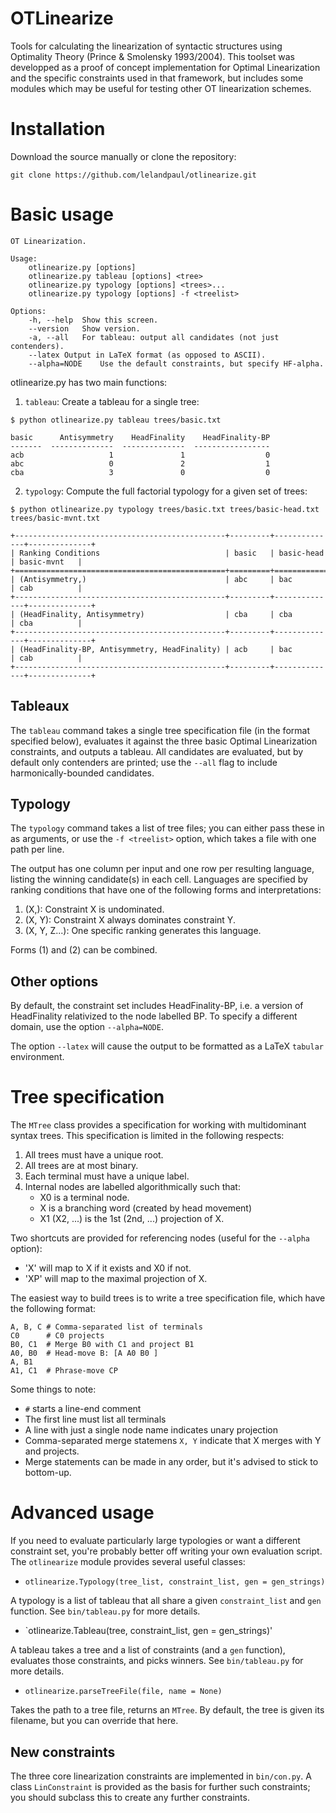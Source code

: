 # OTLinearize

Tools for calculating the linearization of syntactic structures using
Optimality Theory (Prince & Smolensky 1993/2004). This toolset was developped
as a proof of concept implementation for Optimal Linearization and the specific
constraints used in that framework, but includes some modules which may be
useful for testing other OT linearization schemes.

# Installation

Download the source manually or clone the repository:

```
git clone https://github.com/lelandpaul/otlinearize.git
```

# Basic usage

```
OT Linearization.

Usage:
    otlinearize.py [options]
    otlinearize.py tableau [options] <tree>
    otlinearize.py typology [options] <trees>...
    otlinearize.py typology [options] -f <treelist>

Options:
    -h, --help	Show this screen.
    --version	Show version.
    -a, --all	For tableau: output all candidates (not just contenders).
    --latex	Output in LaTeX format (as opposed to ASCII).
    --alpha=NODE	Use the default constraints, but specify HF-alpha.
```

otlinearize.py has two main functions:

1. `tableau`: Create a tableau for a single tree:

```
$ python otlinearize.py tableau trees/basic.txt

basic      Antisymmetry    HeadFinality    HeadFinality-BP
-------  --------------  --------------  -----------------
acb                   1               1                  0
abc                   0               2                  1
cba                   3               0                  0
```

2. `typology`: Compute the full factorial typology for a given set of trees:

```
$ python otlinearize.py typology trees/basic.txt trees/basic-head.txt trees/basic-mvnt.txt

+-----------------------------------------------+---------+--------------+--------------+
| Ranking Conditions                            | basic   | basic-head   | basic-mvnt   |
+===============================================+=========+==============+==============+
| (Antisymmetry,)                               | abc     | bac          | cab          |
+-----------------------------------------------+---------+--------------+--------------+
| (HeadFinality, Antisymmetry)                  | cba     | cba          | cba          |
+-----------------------------------------------+---------+--------------+--------------+
| (HeadFinality-BP, Antisymmetry, HeadFinality) | acb     | bac          | cab          |
+-----------------------------------------------+---------+--------------+--------------+
```


## Tableaux

The `tableau` command takes a single tree specification file (in the format
specified below), evaluates it against the three basic Optimal Linearization
constraints, and outputs a tableau. All candidates are evaluated, but by
default only contenders are printed; use the `--all` flag to include
harmonically-bounded candidates.

## Typology

The `typology` command takes a list of tree files; you can either pass these in
as arguments, or use the `-f <treelist>` option, which takes a file with one
path per line.

The output has one column per input and one row per resulting language, listing
the winning candidate(s) in each cell. Languages are specified by ranking
conditions that have one of the following forms and interpretations:

1. (X,): Constraint X is undominated.
2. (X, Y): Constraint X always dominates constraint Y.
3. (X, Y, Z...): One specific ranking generates this language.

Forms (1) and (2) can be combined. 

## Other options

By default, the constraint set includes HeadFinality-BP, i.e. a version of
HeadFinality relativized to the node labelled BP. To specify a different
domain, use the option `--alpha=NODE`.

The option `--latex` will cause the output to be formatted as a LaTeX `tabular`
environment.



# Tree specification

The `MTree` class provides a specification for working with multidominant
syntax trees. This specification is limited in the following respects:

1. All trees must have a unique root.
2. All trees are at most binary.
3. Each terminal must have a unique label.
4. Internal nodes are labelled algorithmically such that:
	- X0 is a terminal node.
	- X is a branching word (created by head movement)
	- X1 (X2, ...) is the 1st (2nd, ...) projection of X.

Two shortcuts are provided for referencing nodes (useful for the `--alpha`
option):
- 'X' will map to X if it exists and X0 if not.
- 'XP' will map to the maximal projection of X.

The easiest way to build trees is to write a tree specification file, which
have the following format:

```
A, B, C # Comma-separated list of terminals
C0		# C0 projects
B0, C1	# Merge B0 with C1 and project B1
A0, B0	# Head-move B: [A A0 B0 ]
A, B1
A1, C1	# Phrase-move CP
```

Some things to note:
- `#` starts a line-end comment
- The first line must list all terminals
- A line with just a single node name indicates unary projection
- Comma-separated merge statemens `X, Y` indicate that X merges with Y and
  projects.
- Merge statements can be made in any order, but it's advised to stick to
  bottom-up.

# Advanced usage

If you need to evaluate particularly large typologies or want a different
constraint set, you're probably better off writing your own evaluation script.
The `otlinearize` module provides several useful classes:

- `otlinearize.Typology(tree_list, constraint_list, gen = gen_strings)`

A typology is a list of tableau that all share a given `constraint_list` and
`gen` function. See `bin/tableau.py` for more details.

- `otlinearize.Tableau(tree, constraint_list, gen = gen_strings)'

A tableau takes a tree and a list of constraints (and a `gen` function),
evaluates those constraints, and picks winners. See `bin/tableau.py` for more
details.

- `otlinearize.parseTreeFile(file, name = None)`

Takes the path to a tree file, returns an `MTree`. By default, the tree is
given its filename, but you can override that here.

## New constraints

The three core linearization constraints are implemented in `bin/con.py`. A
class `LinConstraint` is provided as the basis for further such constraints;
you should subclass this to create any further constraints.

